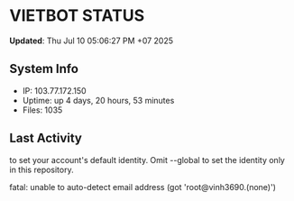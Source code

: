 # VIETBOT STATUS
**Updated**: Thu Jul 10 05:06:27 PM +07 2025

## System Info
- IP: 103.77.172.150
- Uptime: up 4 days, 20 hours, 53 minutes
- Files: 1035

## Last Activity

to set your account's default identity.
Omit --global to set the identity only in this repository.

fatal: unable to auto-detect email address (got 'root@vinh3690.(none)')

